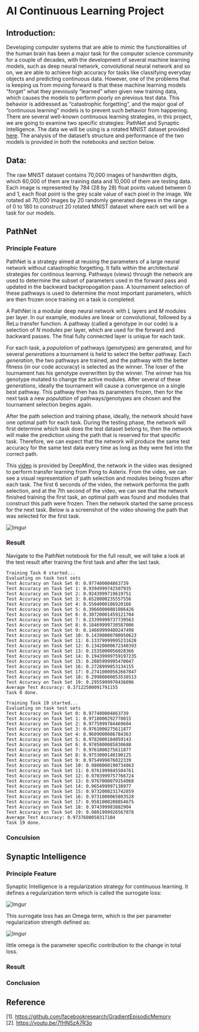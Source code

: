 # AI Continuous Learning Project

## Introduction:
Developing computer systems that are able to mimic the functionalities of the human brain has been a major task for the computer science community for a couple of decades, with the development of several machine learning models, such as deep neural network, convolutional neural network and so on, we are able to achieve high accuracy for tasks like classifying everyday objects and predicting continuous data. However, one of the problems that is keeping us from moving forward is that these machine learning models “forget” what they previously “learned” when given new training data, which causes the models to perform poorly on previous test data. This behavior is addressed as “catastrophic forgetting”, and the major goal of “continuous learning” models is to prevent such behavior from happening. 
	There are several well-known continuous learning strategies, in this project, we are going to examine two specific strategies: PathNet and Synaptic Intelligence. The data we will be using is a rotated MNIST dataset provided [here](https://github.com/facebookresearch/GradientEpisodicMemory/tree/master/data). The analysis of the dataset’s structure and performance of the two models is provided in both the notebooks and section below.
## Data:
The raw MNIST dataset contains 70,000 images of handwritten digits, which 60,000 of them are training data and 10,000 of them are testing data. Each image is represented by 784 (28 by 28) float points valued between 0 and 1, each float point is the grey scale value of each pixel in the image. We rotated all 70,000 images by 20 randomly generated degrees in the range of 0 to 180 to construct 20 rotated MNIST dataset where each set will be a task for our models.
## PathNet
### Principle Feature
PathNet is a strategy aimed at reusing the parameters of a large neural network without catastrophic forgetting. It falls within the architectural strategies for continous learning. Pathways (views) through the network are used to determine the subset of parameters used in the forward pass and updated in the backward backpropogation pass. A tournament selection of these pathways is used to determine the most important parameters, which are then frozen once training on a task is completed.

A PathNet is a modular deep neural network with *L* layers and *M* modules per layer. In our example, modules are linear or convolutional, followed by a ReLu transfer function. A pathway (called a genotype in our code) is a selection of *N* modules per layer, which are used for the forward and backward passes. The final fully connected layer is unique for each task. 

For each task, a *population* of pathways (genotypes) are generated, and for several *generations* a tournament is held to select the better pathway. Each *generation*, the two pathways are trained, and the pathway with the better fitness (in our code accuracy) is selected as the winner. The loser of the tournament has his genotype overwritten by the winner. The winner has his genotype mutated to change the active modules. After several of these *generations*, ideally the tournament will cause a convergence on a single best pathway. This pathway then has its parameters frozen, then for the next task a new *population* of pathways/genotypes are chosen and the tournament selection begins again.

After the path selection and training phase, ideally, the network should have one optimal path for each task. During the testing phase, the network will first determine which task does the test dataset belong to, then the network will make the prediction using the path that is reserved for that specific task. Therefore, we can expect that the network will produce the same test accuracy for the same test data every time as long as they were fed into the correct path. 

This [video](https://youtu.be/7fHN5zA7R3o) is provided by DeepMind, the network in the video was designed to perform transfer learning from Pong to Asterix. From the video, we can see a visual representation of path selection and modules being frozen after each task. The first 6 seconds of the video, the network performs the path selection, and at the 7th second of the video, we can see that the network finished training the first task, an optimal path was found and modules that construct this path were frozen. Then the network started the same process for the next task. Below is a screenshot of the video showing the path that was selected for the first task.

![Imgur](https://i.imgur.com/N1KIwg0.png)

### Result
Navigate to the PathNet notebook for the full result, we will take a look at the test result after training the first task and after the last task. 
```
Training Task 0 started...
Evaluating on task test sets
Test Accuracy on Task Set 0: 0.977400004863739
Test Accuracy on Task Set 1: 0.9394999742507935
Test Accuracy on Task Set 2: 0.9243999719619751
Test Accuracy on Task Set 3: 0.6528000235557556
Test Accuracy on Task Set 4: 0.5504000186920166
Test Accuracy on Task Set 5: 0.39660000801086426
Test Accuracy on Task Set 6: 0.30720001459121704
Test Accuracy on Task Set 7: 0.23399999737739563
Test Accuracy on Task Set 8: 0.18469999730587006
Test Accuracy on Task Set 9: 0.14669999480247498
Test Accuracy on Task Set 10: 0.14390000700950623
Test Accuracy on Task Set 11: 0.13379999995231628
Test Accuracy on Task Set 12: 0.13420000672340393
Test Accuracy on Task Set 13: 0.1535000056028366
Test Accuracy on Task Set 14: 0.19439999759197235
Test Accuracy on Task Set 15: 0.2085999995470047
Test Accuracy on Task Set 16: 0.2728999853134155
Test Accuracy on Task Set 17: 0.27410000562667847
Test Accuracy on Task Set 18: 0.29980000853538513
Test Accuracy on Task Set 19: 0.2955999970436096
Average Test Accuracy: 0.37122500091791155
Task 0 done.
```
```
Training Task 19 started...
Evaluating on task test sets
Test Accuracy on Task Set 0: 0.977400004863739
Test Accuracy on Task Set 1: 0.9718000292778015
Test Accuracy on Task Set 2: 0.9775999784469604
Test Accuracy on Task Set 3: 0.9761000275611877
Test Accuracy on Task Set 4: 0.9609000086784363
Test Accuracy on Task Set 5: 0.9782000184059143
Test Accuracy on Task Set 6: 0.9785000085830688
Test Accuracy on Task Set 7: 0.9761000275611877
Test Accuracy on Task Set 8: 0.9753000140190125
Test Accuracy on Task Set 9: 0.9754999876022339
Test Accuracy on Task Set 10: 0.9800000190734863
Test Accuracy on Task Set 11: 0.9761999845504761
Test Accuracy on Task Set 12: 0.9703999757766724
Test Accuracy on Task Set 13: 0.9767000079154968
Test Accuracy on Task Set 14: 0.965499997138977
Test Accuracy on Task Set 15: 0.9732000231742859
Test Accuracy on Task Set 16: 0.9731000065803528
Test Accuracy on Task Set 17: 0.9581000208854675
Test Accuracy on Task Set 18: 0.974399983882904
Test Accuracy on Task Set 19: 0.9801999926567078
Average Test Accuracy: 0.9737600058317184
Task 19 done.
```
### Conculsion
## Synaptic Intelligence
### Principle Feature
Synaptic Intelligence is a regularization strategy for continuous learning. It defines a regularization term which is called the surrogate loss:

![Imgur](https://i.imgur.com/I4JS0ay.png)

This surrogate loss has an Omega term, which is the per parameter regularization strength defined as:

![Imgur](https://i.imgur.com/yMr0q3p.png)

little omega is the parameter specific contribution to the change in total loss.
### Result
### Conclusion
## Reference
[1]. https://github.com/facebookresearch/GradientEpisodicMemory <br>
[2]. https://youtu.be/7fHN5zA7R3o
